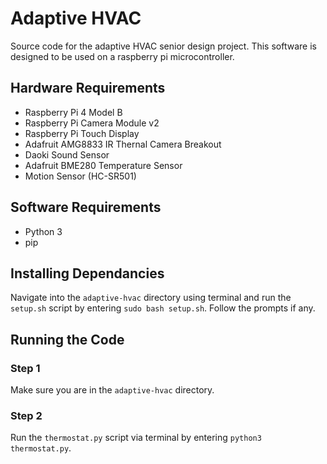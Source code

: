 # Adaptive HVAC
Source code for the adaptive HVAC senior design project. This software is designed to be used on a raspberry pi microcontroller. 

## Hardware Requirements
- Raspberry Pi 4 Model B
- Raspberry Pi Camera Module v2
- Raspberry Pi Touch Display
- Adafruit AMG8833 IR Thernal Camera Breakout
- Daoki Sound Sensor
- Adafruit BME280 Temperature Sensor
- Motion Sensor (HC-SR501)

## Software Requirements
- Python 3
- pip

## Installing Dependancies

Navigate into the `adaptive-hvac` directory using terminal and run the `setup.sh` script by entering `sudo bash setup.sh`. Follow the prompts if any. 

## Running the Code

### Step 1

Make sure you are in the `adaptive-hvac` directory.

### Step 2

Run the `thermostat.py` script via terminal by entering `python3 thermostat.py`. 


